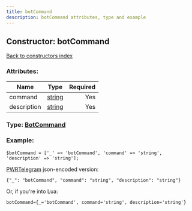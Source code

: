 ```yaml
---
title: botCommand
description: botCommand attributes, type and example
---
```

## Constructor: botCommand  
[Back to constructors index](index.md)



### Attributes:

| Name     |    Type       | Required |
|----------|:-------------:|---------:|
|command|[string](../types/string.md) | Yes|
|description|[string](../types/string.md) | Yes|



### Type: [BotCommand](../types/BotCommand.md)


### Example:

```
$botCommand = ['_' => 'botCommand', 'command' => 'string', 'description' => 'string'];
```  

[PWRTelegram](https://pwrtelegram.xyz) json-encoded version:

```
{"_": "botCommand", "command": "string", "description": "string"}
```


Or, if you're into Lua:  


```
botCommand={_='botCommand', command='string', description='string'}

```


